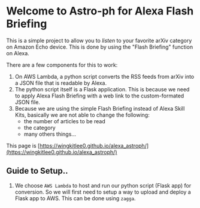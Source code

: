 # Welcome to Astro-ph for Alexa Flash Briefing

This is a simple project to allow you to *listen* to your favorite arXiv category on Amazon Echo device. This is done by using the "Flash Briefing" function on Alexa.

There are a few components for this to work:

1. On AWS Lambda, a python script converts the RSS feeds from arXiv into a JSON file that is readable by Alexa.
2. The python script itself is a Flask application. This is because we need to apply Alexa Flash Briefing with a web link to the custom-formated JSON file.
3. Because we are using the simple Flash Briefing instead of Alexa Skill Kits, basically we are not able to change the following:
    - the number of articles to be read
    - the category
    - many others things...

This page is [https://wingkitlee0.github.io/alexa_astroph/](https://wingkitlee0.github.io/alexa_astroph/)


## Guide to Setup..

1. We choose `AWS Lambda` to host and run our python script (Flask app) for conversion. So we will first need to setup a way to upload and deploy a Flask app to AWS. This can be done using `zagga`.